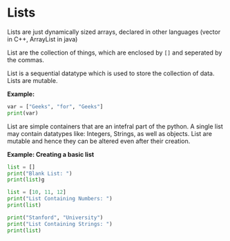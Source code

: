 # **Lists**
Lists are just dynamically sized arrays, declared in other languages (vector in C++, ArrayList in java)

List are the collection of things, which are enclosed by `[]` and seperated by the commas.

List is a sequential datatype which is used to store the collection of data. Lists are mutable.

**Example:**
```py
var = ["Geeks", "for", "Geeks"]
print(var)
```

List are simple containers that are an intefral part of the python. A single list may contain datatypes like: Integers, Strings, as well as objects. List are mutable and hence they can be altered even after their creation.

**Example: Creating a basic list**
```py
list = []
print("Blank List: ")
print(list)g

list = [10, 11, 12]
print("List Containing Numbers: ")
print(list)

print("Stanford", "University")
print("List Containing Strings: ")
print(list)
```